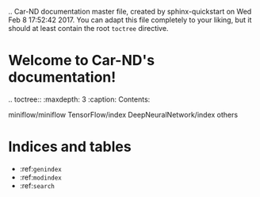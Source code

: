 .. Car-ND documentation master file, created by
   sphinx-quickstart on Wed Feb  8 17:52:42 2017.
   You can adapt this file completely to your liking, but it should at least
   contain the root `toctree` directive.

Welcome to Car-ND's documentation!
==================================

.. toctree::
   :maxdepth: 3
   :caption: Contents:

   miniflow/miniflow
   TensorFlow/index
   DeepNeuralNetwork/index
   others

Indices and tables
==================

* :ref:`genindex`
* :ref:`modindex`
* :ref:`search`
